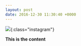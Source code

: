 ```yaml
---
layout: post
date: 2016-12-30 11:30:40 +0000
---
```


![](/media/IG2016-12-30-41440.jpg){:class="instagram"}

<b>This is the content</b>